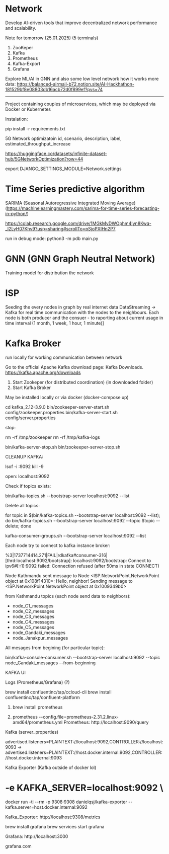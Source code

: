 # Network
Develop AI-driven tools that improve decentralized network performance and scalability.


Note for tomorrow (25.01.2025) (5 terminals)
1. ZooKeper
2. Kafka
3. Prometheus
4. Kafka-Export
5. Grafana

Explore ML/AI in GNN and also some low level network how it works
more data: https://balanced-airmail-b72.notion.site/AI-Hackhathon-181529bf8e08803db16acb72d0f899ef?pvs=74

____

Project containing couples of microservices, which may be deployed via Docker or Kubernetes

Instalation:

pip install -r requirements.txt

5G Network optimizatoin
id, scenario, description, label, estimated_throughput_increase

https://huggingface.co/datasets/infinite-dataset-hub/5GNetworkOptimization?row=44

export DJANGO_SETTINGS_MODULE=Network.settings


# Time Series predictive algorithm
SARIMA (Seasonal Autoregressive Integrated Moving Average)
(https://machinelearningmastery.com/sarima-for-time-series-forecasting-in-python/)

https://colab.research.google.com/drive/1MGkMvDWOphm4Iyn8Kwq-_I2LyH07Khv9?usp=sharing#scrollTo=pSjoPXIHn2P7

run in debug mode: 
python3 -m pdb main.py

# GNN (GNN Graph Neutral Network) 
Training model for distribution the network

# ISP
Seeding the every nodes in graph by real internet data
DataStreaming -> Kafka for real time communication with the nodes to the neighbours.
Each node is both producer and the consuer - to raporting about current usage in time interval
(1 month, 1 week, 1 hour, 1 minute)]

# Kafka Broker 
run locally for working communication between network

Go to the official Apache Kafka download page: Kafka Downloads.
https://kafka.apache.org/downloads


1. Start Zookeper (for distributed coordination) (in downloaded folder)
2. Start Kafka Broker

May be installed locally or via docker (docker-compose up)

cd kafka_2.12-3.9.0
bin/zookeeper-server-start.sh config/zookeeper.properties
bin/kafka-server-start.sh config/server.properties

stop: 

rm -rf /tmp/zookeeper
rm -rf /tmp/kafka-logs

bin/kafka-server-stop.sh
bin/zookeeper-server-stop.sh


CLEANUP KAFKA:


lsof -i :9092
kill -9 <PID>


open: localhost:9092

Check if topics exists:

bin/kafka-topics.sh --bootstrap-server localhost:9092 --list

Delete all topics:

for topic in $(bin/kafka-topics.sh --bootstrap-server localhost:9092 --list); do
    bin/kafka-topics.sh --bootstrap-server localhost:9092 --topic $topic --delete;
done


kafka-consumer-groups.sh --bootstrap-server localhost:9092 --list



Each node try to connect to kafka instance broker:


%3|1737714414.271|FAIL|rdkafka#consumer-316| [thrd:localhost:9092/bootstrap]: localhost:9092/bootstrap: Connect to ipv6#[::1]:9092 failed: Connection refused (after 50ms in state CONNECT)


Node Kathmandu sent message to Node <ISP.NetworkPoint.NetworkPoint object at 0x108f14310>: Hello, neighbor!
Sending message to <ISP.NetworkPoint.NetworkPoint object at 0x1009349b0>

from Kathmandu topics (each node send data to neighbors):

- node_C1_messages
- node_C2_messages
- node_C3_messages
- node_C4_messages
- node_C5_messages
- node_Gandaki_messages
- node_Janakpur_messages

All mesages from begining (for particular topic):

bin/kafka-console-consumer.sh --bootstrap-server localhost:9092 --topic node_Gandaki_messages --from-beginning

KAFKA UI

Logs (Prometheus/Grafana) (?)

brew install confluentinc/tap/ccloud-cli
brew install confluentinc/tap/confluent-platform


1. brew install prometheus

2.  prometheus --config.file=prometheus-2.31.2.linux-amd64/prometheus.yml
Prometheus: http://localhost:9090/query

Kafka (server_properties)

advertised.listeners=PLAINTEXT://localhost:9092,CONTROLLER://localhost:9093 -> advertised.listeners=PLAINTEXT://host.docker.internal:9092,CONTROLLER://host.docker.internal:9093


Kafka Exporter
(Kafka outside of docker lol)
#   -e KAFKA_SERVER=localhost:9092 \
docker run -ti --rm -p 9308:9308 danielqsj/kafka-exporter --kafka.server=host.docker.internal:9092 


Kafka_Exporter: http://localhost:9308/metrics


brew install grafana
brew services start grafana

Grafana: http://localhost:3000

grafana.com